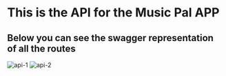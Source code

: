 # This is the API for the Music Pal APP
## Below you can see the swagger representation of all the routes

![api-1](https://github.com/CostandacheFlorin/MusicPal-API/assets/96582084/37da6176-e966-46ca-8772-96edf204f586)
![api-2](https://github.com/CostandacheFlorin/MusicPal-API/assets/96582084/6dc708f0-3046-411b-9b48-b706bcb5ff96)
